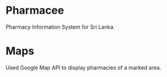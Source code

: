 # Pharmacee

Pharmacy Information System for Sri Lanka. 

# Maps

Used Google Map API to display pharmacies of a marked area.
